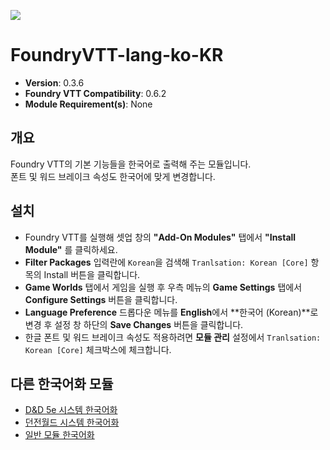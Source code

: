 ![](https://img.shields.io/badge/Foundry-v0.6.2-informational)

# FoundryVTT-lang-ko-KR

* **Version**: 0.3.6
* **Foundry VTT Compatibility**: 0.6.2
* **Module Requirement(s)**: None

## 개요

Foundry VTT의 기본 기능들을 한국어로 출력해 주는 모듈입니다.  
폰트 및 워드 브레이크 속성도 한국어에 맞게 변경합니다.

## 설치

* Foundry VTT를 실행해 셋업 창의 **"Add-On Modules"** 탭에서 **"Install Module"** 를 클릭하세요.
* **Filter Packages** 입력란에 `Korean`을 검색해 `Tranlsation: Korean [Core]` 항목의 Install 버튼을 클릭합니다.
* **Game Worlds** 탭에서 게임을 실행 후 우측 메뉴의 **Game Settings** 탭에서 **Configure Settings** 버튼을 클릭합니다.
* **Language Preference** 드롭다운 메뉴를 **English**에서 **한국어 (Korean)**로 변경 후 설정 창 하단의 **Save Changes** 버튼을 클릭합니다.
* 한글 폰트 및 워드 브레이크 속성도 적용하려면 **모듈 관리** 설정에서 `Tranlsation: Korean [Core]` 체크박스에 체크합니다.

## 다른 한국어화 모듈

* [D&D 5e 시스템 한국어화](https://github.com/ShoyuVanilla/FoundryVTT-dnd5e-lang-ko-KR)
* [던전월드 시스템 한국어화](https://github.com/ShoyuVanilla/FoundryVTT-DungeonWorld-ko-KR)
* [일반 모듈 한국어화](https://github.com/ShoyuVanilla/FoundryVTT-modules2ko)
